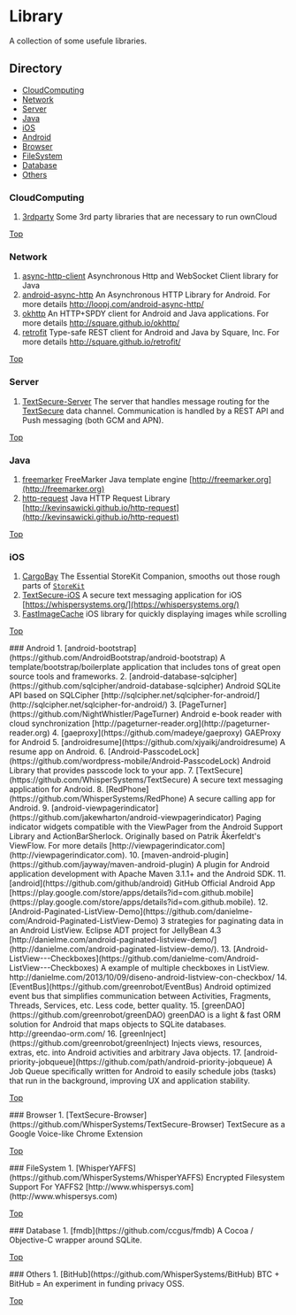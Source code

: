 Library
=======

A collection of some usefule libraries.

<a name="Top"></a>

## Directory
- [CloudComputing](#CloudComputing)  
- [Network](#Network)
- [Server](#Server)
- [Java](#Java)
- [iOS](#iOS)
- [Android](#Android)
- [Browser](#Browser)
- [FileSystem](#FileSystem)
- [Database](#Database)
- [Others](#Others)

<a name="CloudComputing"></a>
### CloudComputing
1. [3rdparty](https://github.com/ownCloud/3rdparty) Some 3rd party libraries that are necessary to run ownCloud  

[Top](#Top)

<a name="Network"></a>
### Network
1. [async-http-client](https://github.com/AsyncHttpClient/async-http-client) Asynchronous Http and WebSocket Client library for Java 
2. [android-async-http](https://github.com/loopj/android-async-http) An Asynchronous HTTP Library for Android. For more details http://loopj.com/android-async-http/ 
3. [okhttp](https://github.com/square/okhttp) An HTTP+SPDY client for Android and Java applications. For more details  http://square.github.io/okhttp/ 
4. [retrofit](https://github.com/square/retrofit) Type-safe REST client for Android and Java by Square, Inc. For more details http://square.github.io/retrofit/

[Top](#Top)

<a name="Server"></a>
### Server
1. [TextSecure-Server](https://github.com/WhisperSystems/TextSecure-Server) The server that handles message routing for the [TextSecure](https://github.com/whispersystems/TextSecure/) data channel. Communication is handled by a REST API and Push messaging (both GCM and APN).

[Top](#Top)

<a name="Java"></a>
### Java
1. [freemarker](https://github.com/freemarker/freemarker) FreeMarker Java template engine [http://freemarker.org](http://freemarker.org)
2. [http-request](https://github.com/kevinsawicki/http-request) Java HTTP Request Library [http://kevinsawicki.github.io/http-request](http://kevinsawicki.github.io/http-request)

[Top](#Top)

<a name="iOS"></a>
### iOS
1. [CargoBay](https://github.com/mattt/CargoBay) The Essential StoreKit Companion, smooths out those rough parts of [`StoreKit`](http://developer.apple.com/library/ios/#documentation/StoreKit/Reference/StoreKit_Collection/)
2. [TextSecure-iOS](https://github.com/WhisperSystems/TextSecure-iOS) A secure text messaging application for iOS [https://whispersystems.org/](https://whispersystems.org/)
3. [FastImageCache](https://github.com/path/FastImageCache) iOS library for quickly displaying images while scrolling

[Top](#Top)

<a name="Android"/>
### Android
1. [android-bootstrap](https://github.com/AndroidBootstrap/android-bootstrap) A template/bootstrap/boilerplate application that includes tons of great open source tools and frameworks.
2. [android-database-sqlcipher](https://github.com/sqlcipher/android-database-sqlcipher) Android SQLite API based on SQLCipher [http://sqlcipher.net/sqlcipher-for-android/](http://sqlcipher.net/sqlcipher-for-android/)
3. [PageTurner](https://github.com/NightWhistler/PageTurner) Android e-book reader with cloud synchronization [http://pageturner-reader.org](http://pageturner-reader.org)
4. [gaeproxy](https://github.com/madeye/gaeproxy) GAEProxy for Android
5. [androidresume](https://github.com/xjyaikj/androidresume) A resume app on Android.
6. [Android-PasscodeLock](https://github.com/wordpress-mobile/Android-PasscodeLock) Android Library that provides passcode lock to your app.
7. [TextSecure](https://github.com/WhisperSystems/TextSecure) A secure text messaging application for Android.
8. [RedPhone](https://github.com/WhisperSystems/RedPhone) A secure calling app for Android.  
9. [android-viewpagerindicator](https://github.com/jakewharton/android-viewpagerindicator) Paging indicator widgets compatible with the ViewPager from the Android Support Library and ActionBarSherlock. Originally based on Patrik Åkerfeldt's ViewFlow. For more details [http://viewpagerindicator.com](http://viewpagerindicator.com).
10. [maven-android-plugin](https://github.com/jayway/maven-android-plugin) A plugin for Android application development with Apache Maven 3.1.1+ and the Android SDK.
11. [android](https://github.com/github/android) GitHub Official Android App [https://play.google.com/store/apps/details?id=com.github.mobile](https://play.google.com/store/apps/details?id=com.github.mobile).
12. [Android-Paginated-ListView-Demo](https://github.com/danielme-com/Android-Paginated-ListView-Demo) 3 strategies for paginating data in an Android ListView. Eclipse ADT project for JellyBean 4.3
[http://danielme.com/android-paginated-listview-demo/](http://danielme.com/android-paginated-listview-demo/).  
13. [Android-ListView---Checkboxes](https://github.com/danielme-com/Android-ListView---Checkboxes) A example of multiple checkboxes in ListView. http://danielme.com/2013/10/09/diseno-android-listview-con-checkbox/
14. [EventBus](https://github.com/greenrobot/EventBus) Android optimized event bus that simplifies communication between Activities, Fragments, Threads, Services, etc. Less code, better quality.
15. [greenDAO](https://github.com/greenrobot/greenDAO) greenDAO is a light & fast ORM solution for Android that maps objects to SQLite databases.
http://greendao-orm.com/  
16. [greenInject](https://github.com/greenrobot/greenInject) Injects views, resources, extras, etc. into Android activities and arbitrary Java objects.
17. [android-priority-jobqueue](https://github.com/path/android-priority-jobqueue) A Job Queue specifically written for Android to easily schedule jobs (tasks) that run in the background, improving UX and application stability.

[Top](#Top)

<a name="Browser"/>
### Browser
1. [TextSecure-Browser](https://github.com/WhisperSystems/TextSecure-Browser) TextSecure as a Google Voice-like Chrome Extension

[Top](#Top)

<a name="FileSystem"/>
### FileSystem
1. [WhisperYAFFS](https://github.com/WhisperSystems/WhisperYAFFS) Encrypted Filesystem Support For YAFFS2 [http://www.whispersys.com](http://www.whispersys.com)

[Top](#Top)

<a name="Database"/>
### Database
1. [fmdb](https://github.com/ccgus/fmdb) A Cocoa / Objective-C wrapper around SQLite.

[Top](#Top)

<a name="Others"/>
### Others
1. [BitHub](https://github.com/WhisperSystems/BitHub) BTC + BitHub = An experiment in funding privacy OSS.

[Top](#Top)

